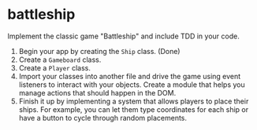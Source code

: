 # battleship
Implement the classic game "Battleship" and include TDD in your code.
1. Begin your app by creating the `Ship` class. (Done)
2. Create a `Gameboard` class.
3. Create a `Player` class.
4. Import your classes into another file and drive the game using event listeners to interact with your objects. Create a module that helps you manage actions that should happen in the DOM.
5. Finish it up by implementing a system that allows players to place their ships. For example, you can let them type coordinates for each ship or have a button to cycle through random placements.